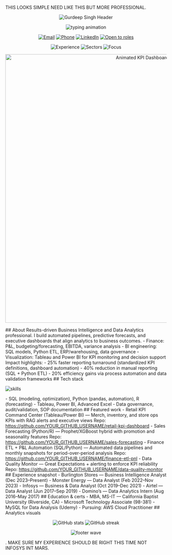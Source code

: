 THIS LOOKS SIMPLE NEED LIKE THIS BUT MORE PROFESSIONAL. <!-- Animated header --> <p align="center"> <img src="https://capsule-render.vercel.app/api?type=waving&color=0:0ea5e9,100:22c55e&height=220&section=header&text=Gurdeep%20Singh&fontSize=56&fontColor=ffffff&animation=twinkling&desc=Business%20Analytics%20%7C%20BI%20%7C%20Finance&descAlignY=60" alt="Gurdeep Singh Header"/> </p> <!-- Typing headline --> <p align="center"> <img src="https://readme-typing-svg.demolab.com?font=Inter&weight=600&size=24&pause=1100&color=22C55E&center=true&vCenter=true&width=900&lines=Turning+data+into+decisions+that+move+the+P%26L;KPI-driven+dashboards+and+automated+reporting;SQL+%7C+Python+%7C+R+%7C+Tableau+%7C+Power+BI;Forecasting+%7C+Budgeting+%7C+Data+Governance" alt="typing animation"> </p> <p align="center"> <a href="mailto:gurdeepsaini05@gmail.com"><img src="https://img.shields.io/badge/Email-gurdeepsaini05%40gmail.com-0ea5e9?style=for-the-badge&logo=gmail&logoColor=white" alt="Email"></a> <a href="tel:+17023243864"><img src="https://img.shields.io/badge/Call-702%E2%80%93324%E2%80%933864-22c55e?style=for-the-badge&logo=signal&logoColor=white" alt="Phone"></a> <a href="https://www.linkedin.com/in/YOUR_LINKEDIN_HANDLE/" target="_blank"><img src="https://img.shields.io/badge/LinkedIn-Profile-0a66c2?style=for-the-badge&logo=linkedin&logoColor=white" alt="LinkedIn"></a> <a href="mailto:gurdeepsaini05@gmail.com?subject=BI%2FAnalytics%20Collab"><img src="https://img.shields.io/badge/Open%20to-BI%20%26%20Analytics%20Roles-6b7280?style=for-the-badge" alt="Open to roles"></a> </p> <!-- Quick stats --> <p align="center"> <img src="https://img.shields.io/badge/Experience-9%2B%20years-111827?style=for-the-badge&labelColor=111827&color=22c55e" alt="Experience"/> <img src="https://img.shields.io/badge/Sectors-Retail%20%7C%20Beverage%20%7C%20Tech-111827?style=for-the-badge&labelColor=111827&color=0ea5e9" alt="Sectors"/> <img src="https://img.shields.io/badge/Focus-Finance%20%7C%20Ops%20%7C%20Growth-111827?style=for-the-badge&labelColor=111827&color=f59e0b" alt="Focus"/> </p> <!-- Hero visual (replace with your own GIF or SVG) --> <p align="center"> <img src="assets/ba_dashboard_hero.gif" alt="Animated KPI Dashboard" width="840"> </p> ## About Results-driven Business Intelligence and Data Analytics professional. I build automated pipelines, predictive forecasts, and executive dashboards that align analytics to business outcomes. - Finance: P&L, budgeting/forecasting, EBITDA, variance analysis - BI engineering: SQL models, Python ETL, ERP/warehousing, data governance - Visualization: Tableau and Power BI for KPI monitoring and decision support Impact highlights: - 25% faster reporting turnaround (standardized KPI definitions, dashboard automation) - 40% reduction in manual reporting (SQL + Python ETL) - 20% efficiency gains via process automation and data validation frameworks ## Tech stack <p> <img src="https://skillicons.dev/icons?i=python,r,sqlite,postgres,aws,git,tableau,powerbi,excel&theme=light" alt="skills"/> </p> - SQL (modeling, optimization), Python (pandas, automation), R (forecasting) - Tableau, Power BI, Advanced Excel - Data governance, audit/validation, SOP documentation ## Featured work - Retail KPI Command Center (Tableau/Power BI) — Merch, inventory, and store ops KPIs with RAG alerts and executive views Repo: https://github.com/YOUR_GITHUB_USERNAME/retail-kpi-dashboard - Sales Forecasting (Python/R) — Prophet/XGBoost hybrid with promotion and seasonality features Repo: https://github.com/YOUR_GITHUB_USERNAME/sales-forecasting - Finance ETL + P&L Automation (SQL/Python) — Automated data pipelines and monthly snapshots for period-over-period analysis Repo: https://github.com/YOUR_GITHUB_USERNAME/finance-etl-pnl - Data Quality Monitor — Great Expectations + alerting to enforce KPI reliability Repo: https://github.com/YOUR_GITHUB_USERNAME/data-quality-monitor ## Experience snapshot - Burlington Stores — Business Intelligence Analyst (Dec 2023–Present) - Monster Energy — Data Analyst (Feb 2022–Nov 2023) - Infosys — Business & Data Analyst (Oct 2019–Dec 2021) - Airtel — Data Analyst (Jun 2017–Sep 2019) - Domino’s — Data Analytics Intern (Aug 2016–May 2017) ## Education & certs - MBA, MS-IT — California Baptist University (Riverside, CA) - Microsoft Technology Associate (98-381) - MySQL for Data Analysis (Udemy) - Pursuing: AWS Cloud Practitioner ## Analytics visuals <p align="center"> <img src="https://github-readme-stats.vercel.app/api?username=YOUR_GITHUB_USERNAME&show_icons=true&theme=transparent&hide_title=true&hide_rank=true" alt="GitHub stats"> <img src="https://github-readme-streak-stats.herokuapp.com?user=YOUR_GITHUB_USERNAME&theme=transparent" alt="GitHub streak"> </p> <!-- Animated footer --> <p align="center"> <img src="https://capsule-render.vercel.app/api?type=waving&color=0:22c55e,100:0ea5e9&height=140&section=footer" alt="footer wave"/> </p>. MAKE SURE MY EXPERIENCE SHOULD BE RIGHT THIS TIME NOT INFOSYS INT MARS.
